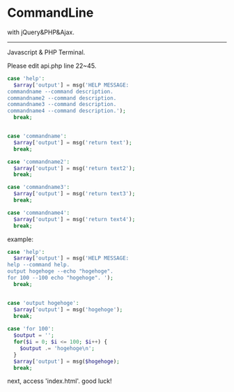 # CommandLine
with jQuery&amp;PHP&amp;Ajax.

------

Javascript & PHP Terminal.

Please edit api.php line 22~45.

```php
case 'help':
  $array['output'] = msg('HELP MESSAGE:
commandname --command description.
commandname2 --command description.
commandname3 --command description.
commandname4 --command description.');
  break;


case 'commandname':
  $array['output'] = msg('return text');
  break;

case 'commandname2':
  $array['output'] = msg('return text2');
  break;

case 'commandname3':
  $array['output'] = msg('return text3');
  break;

case 'commandname4':
  $array['output'] = msg('return text4');
  break;
```

example:
```php
case 'help':
  $array['output'] = msg('HELP MESSAGE:
help --command help.
output hogehoge --echo "hogehoge".
for 100 --100 echo "hogehoge". ');
  break;


case 'output hogehoge':
  $array['output'] = msg('hogehoge');
  break;
  
case 'for 100':
  $output = '';
  for($i = 0; $i <= 100; $i++) {
    $output .= 'hogehoge\n';
  }
  $array['output'] = msg($hogehoge);
  break;
```

next, access 'index.html'.
good luck!
